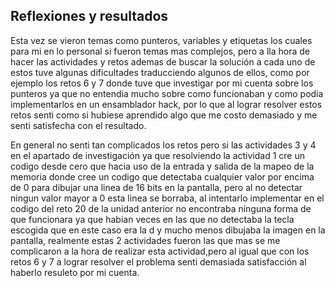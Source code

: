 ## Reflexiones y resultados 

Esta vez se vieron temas como punteros, variables y etiquetas los cuales para mi en lo personal si fueron temas mas complejos, pero a lla hora de hacer las actividades y retos ademas de  buscar la solución a cada uno de estos tuve algunas dificultades traducciendo algunos de ellos, como por ejemplo los retos 6 y 7 donde tuve que investigar por mi cuenta sobre los punteros ya que no entendia mucho sobre como funcionaban y como podia implementarlos en un ensamblador hack, por lo que al lograr resolver estos retos senti como si hubiese aprendido algo que me costo demasiado y me senti satisfecha con el resultado.

En general no senti tan complicados los retos pero si las actividades 3 y 4 en el apartado de investigación ya que resolviendo la actividad 1 cre un codigo desde cero que hacia uso de la entrada y salida de la mapeo de la memoria donde cree un codigo que detectaba cualquier valor por encima de 0 para dibujar una linea de 16 bits en la pantalla, pero al no detectar ningun valor mayor a 0 esta linea se borraba, al intentarlo implementar en el codigo del reto 20 de la unidad anterior no encontraba ninguna forma de que funcionara ya que habian veces en las que no detectaba la tecla escogida que en este caso era la d y mucho menos dibujaba la imagen en la pantalla, realmente estas 2 actividades fueron las que mas se me complicaron a la hora de realizar esta actividad,pero al igual que con los retos 6 y 7 a lograr resolver el problema senti demasiada satisfacción al haberlo resuleto por mi cuenta.